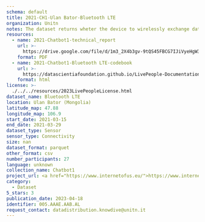 ```yaml
---
schema: default
title: 2021-CH1-Ulan Bator-Bluetooth LTE
organization: Unitn
notes: The dataset returns wheter the device to wirelessly exchange data with other Bluetooth Low Energy devices. The dataset was collected as part of the WeNet project, a Horizon 2020 funded project that aims at developing a diversity-aware, machine-mediated paradigm for social interactions.
resources:
  - name: 2021-Chatbot1-technical_report
    url: >-
      https://drive.google.com/file/d/1m3_2X4b3gv-9tQS45FBCG7IJiVyeHgW3/view?usp=sharing
    format: PDF
  - name: 2021-Chatbot1-Bluetooth LTE-codebook
    url: >-
      https://datascientiafoundation.github.io/LivePeople-Documentation/2021-Chatbot1/2021_CH1_bluetoothlowenergyevent.html
    format: html
license: >-
  ./../../resources/2023LivePeopleLicense.html
dataset_name: Bluetooth LTE
location: Ulan Bator (Mongolia)
latitude_map: 47.88
longitude_map: 106.9
start_date: 2021-03-15
end_date: 2021-03-29
dataset_type: Sensor
sensor_type: Connectivity
size: nan
dataset_format: parquet
other_format: csv
number_participants: 27
language: unknown
collection_name: Chatbot1
project_url: <a href="https://www.internetofus.eu/">https://www.internetofus.eu/</a>
category:
  - Dataset
5_stars: 3
publication_date: 2023-04-18
identifier: 005.AAAE.AAB.AL
request_contact: datadistribution.knowdive@unitn.it
---
```

